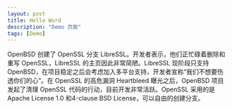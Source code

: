 ```yaml
---
layout: post
title: Hello Word
description: "Demo 页面"
tags: [Demo]
---
```

OpenBSD 创建了 OpenSSL 分支 LibreSSL。开发者表示，他们正忙碌着删除和重写 OpenSSL，LibreSSL 的主页因此非常简陋。LibreSSL 现阶段只支持 OpenBSD，在项目稳定之后会考虑加入多平台支持，开发者宣称“我们不想要伤透你们的心”。在 OpenSSL 的高危漏洞 Heartbleed 曝光之后，OpenBSD 项目发起了清理 OpenSSL 代码的行动，目前开发非常活跃。OpenSSL 采用的是 Apache License 1.0 和4-clause BSD License，可以自由的创建分支。
